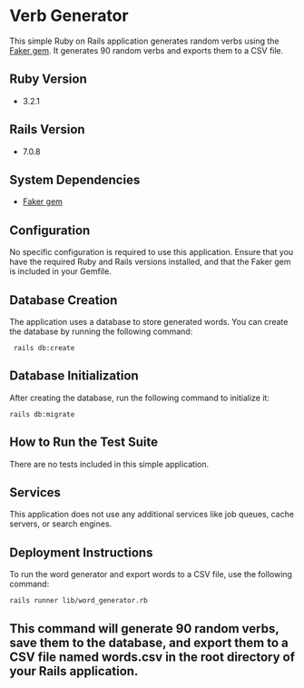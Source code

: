 # Verb Generator

This simple Ruby on Rails application generates random verbs using the [Faker gem](https://github.com/faker-ruby). It generates 90 random verbs and exports them to a CSV file.

## Ruby Version
- 3.2.1

## Rails Version
- 7.0.8

## System Dependencies
- [Faker gem](https://github.com/faker-ruby/faker)

## Configuration

No specific configuration is required to use this application. Ensure that you have the required Ruby and Rails versions installed, and that the Faker gem is included in your Gemfile.

## Database Creation

The application uses a database to store generated words. You can create the database by running the following command:


```
 rails db:create 
```


## Database Initialization
After creating the database, run the following command to initialize it:

```
rails db:migrate
```

## How to Run the Test Suite
There are no tests included in this simple application.

## Services
This application does not use any additional services like job queues, cache servers, or search engines.

## Deployment Instructions
To run the word generator and export words to a CSV file, use the following command:

```
rails runner lib/word_generator.rb
```

## This command will generate 90 random verbs, save them to the database, and export them to a CSV file named words.csv in the root directory of your Rails application.